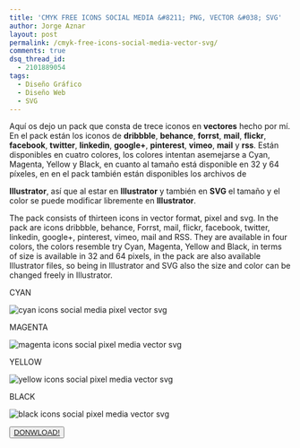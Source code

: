 ```yaml
---
title: 'CMYK FREE ICONS SOCIAL MEDIA &#8211; PNG, VECTOR &#038; SVG'
author: Jorge Aznar
layout: post
permalink: /cmyk-free-icons-social-media-vector-svg/
comments: true
dsq_thread_id:
  - 2101889054
tags:
  - Diseño Gráfico
  - Diseño Web
  - SVG
---
```

Aquí os dejo un pack que consta de trece iconos en **vectores** hecho por mí. En el pack están los iconos de **dribbble**, **behance**, **forrst**, **mail**, **flickr**, **facebook**, **twitter**, **linkedin**, **google+**, **pinterest**, **vimeo**, **mail** y **rss**. <!--more-->Están disponibles en cuatro colores, los colores intentan asemejarse a Cyan, Magenta, Yellow y Black, en cuanto al tamaño está disponible en 32 y 64 píxeles, en en el pack también están disponibles los archivos de

**Illustrator**, así que al estar en **Illustrator** y también en **SVG** el tamaño y el color se puede modificar libremente en **Illustrator**.

The pack consists of thirteen icons in vector format, pixel and svg. In the pack are icons dribbble, behance, Forrst, mail, flickr, facebook, twitter, linkedin, google+, pinterest, vimeo, mail and RSS. They are available in four colors, the colors resemble try Cyan, Magenta, Yellow and Black, in terms of size is available in 32 and 64 pixels, in the pack are also available Illustrator files, so being in Illustrator and SVG also the size and color can be changed freely in Illustrator.

CYAN

![cyan icons social media pixel vector svg][1]

MAGENTA

![magenta icons social pixel media vector svg][2]

YELLOW

![yellow icons social pixel media vector svg][3]

BLACK

![black icons social pixel media vector svg][4]

<button class="boton-centrar">
  <a target="_blank" class="btn" href="http://www.jorgeatgu.com/doc/CMYK-FREE-ICONS-PIXEL-VECTOR-SVG-by-jorgeATGU.zip">DONWLOAD!</a>
</div>

 [1]: http://jorgeatgu.com/blog/img/2013/06/32-px-cyan.jpg
 [2]: http://jorgeatgu.com/blog/img/2013/06/32-px-magenta.jpg
 [3]: http://jorgeatgu.com/blog/img/2013/06/32-px-yellow.jpg
 [4]: http://jorgeatgu.com/blog/img/2013/06/32-px-black.jpg